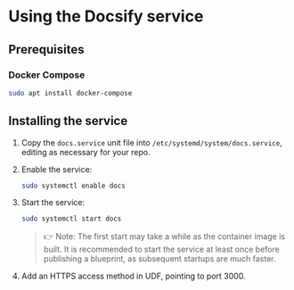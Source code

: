 # Using the Docsify service

## Prerequisites

### Docker Compose
```bash
sudo apt install docker-compose
```

## Installing the service

1. Copy the `docs.service` unit file into `/etc/systemd/system/docs.service`,
   editing as necessary for your repo.
   
2. Enable the service:
   ```bash
   sudo systemctl enable docs
   ```
3. Start the service:
   ```bash
   sudo systemctl start docs
   ```
   > :point_right: Note: The first start may take a while as the container 
   > image is built. It is recommended to start the service at least once
   > before publishing a blueprint, as subsequent startups are much faster.

4. Add an HTTPS access method in UDF, pointing to port 3000.